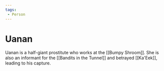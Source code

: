 ```yaml
---
tags:
 - Person
---
```


# Uanan

Uanan is a half-giant prostitute who works at the [[Bumpy Shroom]].
She is also an informant for the [[Bandits in the Tunnel]] and betrayed [[Ka'Eek]], leading to his capture.